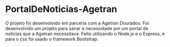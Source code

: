 # PortalDeNoticias-Agetran 
O projeto foi desenvolvido em parceria com a Agetran Dourados. Foi desenvolvido um projeto para sanar a necessidade por um portal de noticias que a Agetran necessitava.
Feito utilizando o Node.js e o Express, e para o css foi usado o framework Bootstrap.
